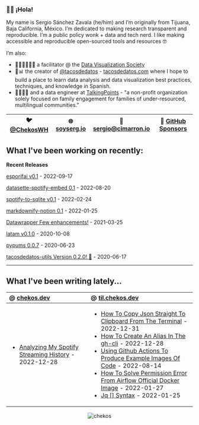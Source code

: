 ### 👋🏼 ¡Hola! 

My name is Sergio Sánchez Zavala (he/him) and I’m originally from Tijuana, Baja California, México. I’m dedicated to making research transparent and reproducible. I’m a public policy wonk + data and tech nerd. I like making accessible and reproducible open-sourced tools and resources 🤓

I’m also:

- 🧑🏼‍🎨🧑🏼‍🏫 a facilitator @ the [Data Visualization Society](https://datavisualizationsociety.com/)
- 🌮📊 the creator of [@tacosdedatos](https://twitter.com/tacosdedatos/) - [tacosdedatos.com](https://tacosdedatos.com/) where I hope to build a place to learn data analysis and data visualization best practices, techniques, and knowledge in Spanish.
- 🧑🏼‍🔬🎨 and a data engineer at [TalkingPoints](https://talkingpts.org/) - "a non-profit organization solely focused on family engagement for families of under-resourced, multilingual communities."

| 🐦 [@ChekosWH](https://www.twitter.com/chekoswh/) | 🌐 [soyserg.io](https://soyserg.io/) | 📧 sergio@cimarron.io | 💓 [GitHub Sponsors](https://github.com/sponsors/chekos) | 
|---|---|---|---|

## What I've been working on recently:
**Recent Releases**
<!-- most_recent_releases -->
[esporifai v0.1](https://github.com/chekos/esporifai/releases/tag/0.1) - 2022-09-17

[datasette-spotify-embed 0.1](https://github.com/chekos/datasette-spotify-embed/releases/tag/0.1) - 2022-08-20

[spotify-to-sqlite v0.1](https://github.com/chekos/spotify-to-sqlite/releases/tag/v0.1) - 2022-02-24

[markdownify-notion 0.1](https://github.com/chekos/markdownify-notion/releases/tag/0.1) - 2022-01-25

[Datawrapper Few enhancements!](https://github.com/chekos/Datawrapper/releases/tag/0.4.4) - 2021-03-25

[latam v0.1.0](https://github.com/tacosdedatos/latam/releases/tag/v0.1.0) - 2020-10-08

[pypums 0.0.7](https://github.com/chekos/pypums/releases/tag/0.0.7) - 2020-06-23

[tacosdedatos-utils Version 0.2.0! :tada:](https://github.com/tacosdedatos/tacosdedatos-utils/releases/tag/v0.2.0) - 2020-06-17
<!-- most_recent_releases -->

***
## What I've been writing lately...
<!-- most_recent_entries -->

|  @ [chekos.dev](https://chekos.dev/)   |   @ [til.chekos.dev](https://til.chekos.dev/) |
|:---------------------------------------|:----------------------------------------------|
|         <ul><li>[Analyzing My Spotify Streaming History](https://chekos.dev/posts/2022/analyzing-my-spotify-streaming-history/index.html) - 2022-12-28</ul>         |             <ul><li>[How To Copy Json Straight To Clipboard From The Terminal](https://til.chekos.dev/tils/2022/how-to-copy-json-straight-to-clipboard-from-the-terminal/index.html) - 2022-12-31<li>[How To Create An Alias In The gh-cli](https://til.chekos.dev/tils/2022/how-to-create-an-alias-in-the-gh-cli/index.html) - 2022-12-28<li>[Using Github Actions To Produce Example Images Of Code](https://til.chekos.dev/tils/2022/using-github-actions-to-produce-example-images-of-code/index.html) - 2022-08-14<li>[How To Solve Permission Error From Airflow Official Docker Image](https://til.chekos.dev/tils/2022/how-to-solve-permission-error-from-airflow-official-docker-image/index.html) - 2022-01-27<li>[Jq [] Syntax](https://til.chekos.dev/tils/2022/jq-syntax/index.html) - 2022-01-25</ul>            |

<!-- most_recent_entries -->

<p align="center"> <img src="https://github-readme-stats.vercel.app/api?username=chekos&show_icons=true" alt="chekos" /> </p>
